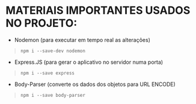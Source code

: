 # MATERIAIS IMPORTANTES USADOS NO PROJETO:

- Nodemon (para executar em tempo real as alterações)
> `npm i --save-dev nodemon`

- Express.JS (para gerar o aplicativo no servidor numa porta)
> `npm i --save express`

- Body-Parser (converte os dados dos objetos para URL ENCODE)

> `npm i --save body-parser`